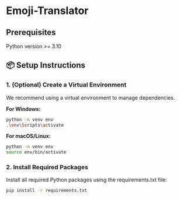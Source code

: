 # Emoji-Translator

## Prerequisites

Python version >= 3.10

## 📦 Setup Instructions

### 1. (Optional) Create a Virtual Environment

We recommend using a virtual environment to manage dependencies.

**For Windows:**

```bash
python -m venv env
.\env\Scripts\activate
```

**For macOS/Linux:**

```bash
python -m venv env
source env/bin/activate
```

### 2. Install Required Packages

Install all required Python packages using the requirements.txt file:

```bash
pip install -r requirements.txt
```